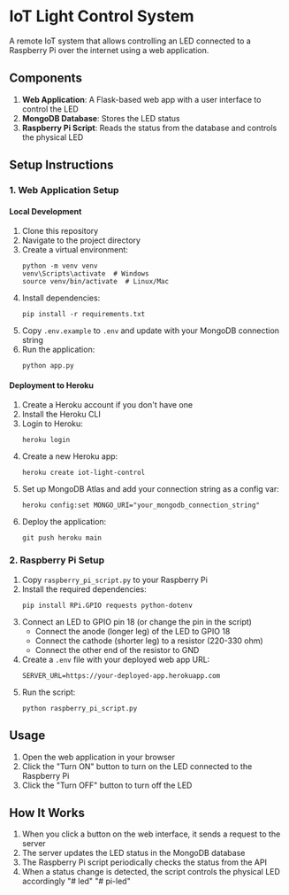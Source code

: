 # IoT Light Control System

A remote IoT system that allows controlling an LED connected to a Raspberry Pi over the internet using a web application.

## Components

1. **Web Application**: A Flask-based web app with a user interface to control the LED
2. **MongoDB Database**: Stores the LED status
3. **Raspberry Pi Script**: Reads the status from the database and controls the physical LED

## Setup Instructions

### 1. Web Application Setup

#### Local Development
1. Clone this repository
2. Navigate to the project directory
3. Create a virtual environment:
   ```
   python -m venv venv
   venv\Scripts\activate  # Windows
   source venv/bin/activate  # Linux/Mac
   ```
4. Install dependencies:
   ```
   pip install -r requirements.txt
   ```
5. Copy `.env.example` to `.env` and update with your MongoDB connection string
6. Run the application:
   ```
   python app.py
   ```

#### Deployment to Heroku
1. Create a Heroku account if you don't have one
2. Install the Heroku CLI
3. Login to Heroku:
   ```
   heroku login
   ```
4. Create a new Heroku app:
   ```
   heroku create iot-light-control
   ```
5. Set up MongoDB Atlas and add your connection string as a config var:
   ```
   heroku config:set MONGO_URI="your_mongodb_connection_string"
   ```
6. Deploy the application:
   ```
   git push heroku main
   ```

### 2. Raspberry Pi Setup

1. Copy `raspberry_pi_script.py` to your Raspberry Pi
2. Install the required dependencies:
   ```
   pip install RPi.GPIO requests python-dotenv
   ```
3. Connect an LED to GPIO pin 18 (or change the pin in the script)
   - Connect the anode (longer leg) of the LED to GPIO 18
   - Connect the cathode (shorter leg) to a resistor (220-330 ohm)
   - Connect the other end of the resistor to GND
4. Create a `.env` file with your deployed web app URL:
   ```
   SERVER_URL=https://your-deployed-app.herokuapp.com
   ```
5. Run the script:
   ```
   python raspberry_pi_script.py
   ```

## Usage

1. Open the web application in your browser
2. Click the "Turn ON" button to turn on the LED connected to the Raspberry Pi
3. Click the "Turn OFF" button to turn off the LED

## How It Works

1. When you click a button on the web interface, it sends a request to the server
2. The server updates the LED status in the MongoDB database
3. The Raspberry Pi script periodically checks the status from the API
4. When a status change is detected, the script controls the physical LED accordingly "# led" 
"# pi-led" 
